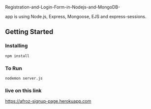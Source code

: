 Registration-and-Login-Form-in-Nodejs-and-MongoDB-

app is using Node.js, Express, Mongoose, EJS and express-sessions.

## Getting Started



### Installing
```
npm install
```

### To Run
```
nodemon server.js
```


### live on this link
<a href="https://afroz-signup-page.herokuapp.com" target="_blank">https://afroz-signup-page.herokuapp.com</a>
